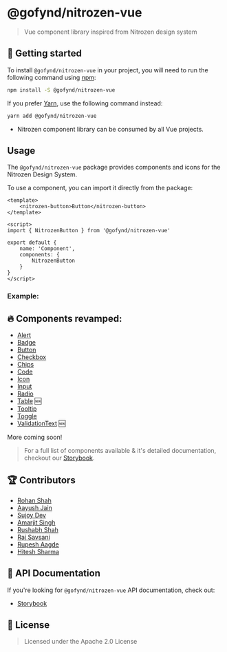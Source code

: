 # @gofynd/nitrozen-vue

> Vue component library inspired from Nitrozen design system

## 🤔 Getting started

To install `@gofynd/nitrozen-vue` in your project, you will need to run the following
command using [npm](https://www.npmjs.com/):

```bash
npm install -S @gofynd/nitrozen-vue
```

If you prefer [Yarn](https://yarnpkg.com/en/), use the following command
instead:

```bash
yarn add @gofynd/nitrozen-vue
```

- Nitrozen component library can be consumed by all Vue projects.

## Usage

The `@gofynd/nitrozen-vue` package provides components and icons for the Nitrozen Design
System.

To use a component, you can import it directly from the package:


```vue
<template>
    <nitrozen-button>Button</nitrozen-button>
</template>

<script>
import { NitrozenButton } from '@gofynd/nitrozen-vue'

export default {
    name: 'Component',
    components: {
        NitrozenButton
    }
}
</script>
```

### Example:

## 🔥 Components revamped:

- [Alert](https://gofynd.io/nitrozen-vue/?path=/story/components-alert--button-less-alert)
- [Badge](https://gofynd.io/nitrozen-vue/?path=/story/components-badges--success-badge)
- [Button](https://gofynd.io/nitrozen-vue/?path=/story/components-button--default-button-themes)
- [Checkbox](https://gofynd.io/nitrozen-vue/?path=/story/components-input-checkbox--check-box)
- [Chips](https://gofynd.io/nitrozen-vue/?path=/story/components-chips--default-chip)
- [Code](https://gofynd.io/nitrozen-vue/?path=/story/components-input-code--code)
- [Icon](https://gofynd.io/nitrozen-vue/?path=/story/assets-icon--icon)
- [Input](https://gofynd.io/nitrozen-vue/?path=/story/components-input-inputfields--input)
- [Radio](https://gofynd.io/nitrozen-vue/?path=/story/components-input-radio--radio)
- [Table](https://gofynd.io/nitrozen-vue/?path=/story/components-table--basic) 🆕
- [Tooltip](https://gofynd.io/nitrozen-vue/?path=/story/components-tooltip--tooltip-simple)
- [Toggle](https://gofynd.io/nitrozen-vue/?path=/story/components-button-toggle--toggle)
- [ValidationText](https://gofynd.io/nitrozen-vue/?path=/story/components-validation--success) 🆕

More coming soon!

> For a full list of components available & it's detailed documentation, checkout our
> [Storybook](https://gofynd.io/nitrozen-vue).

## 🏆 Contributors

- [Rohan Shah](https://github.com/ShahRohan27)
- [Aayush Jain](https://github.com/vishu3011)
- [Sujoy Dev](https://github.com/sujoydev99)
- [Amarjit Singh](https://github.com/Amarjit-Singh-22)
- [Rushabh Shah](https://github.com/rushabhshah1993)
- [Raj Savsani](https://github.com/raj-savsani)
- [Rupesh Aagde](https://github.com/RupeshAagde)
- [Hitesh Sharma](https://github.com/ihiteshsharma)

## 📖 API Documentation

If you're looking for `@gofynd/nitrozen-vue` API documentation, check out:

- [Storybook](https://gofynd.io/nitrozen-vue)

## 📝 License

> Licensed under the Apache 2.0 License
